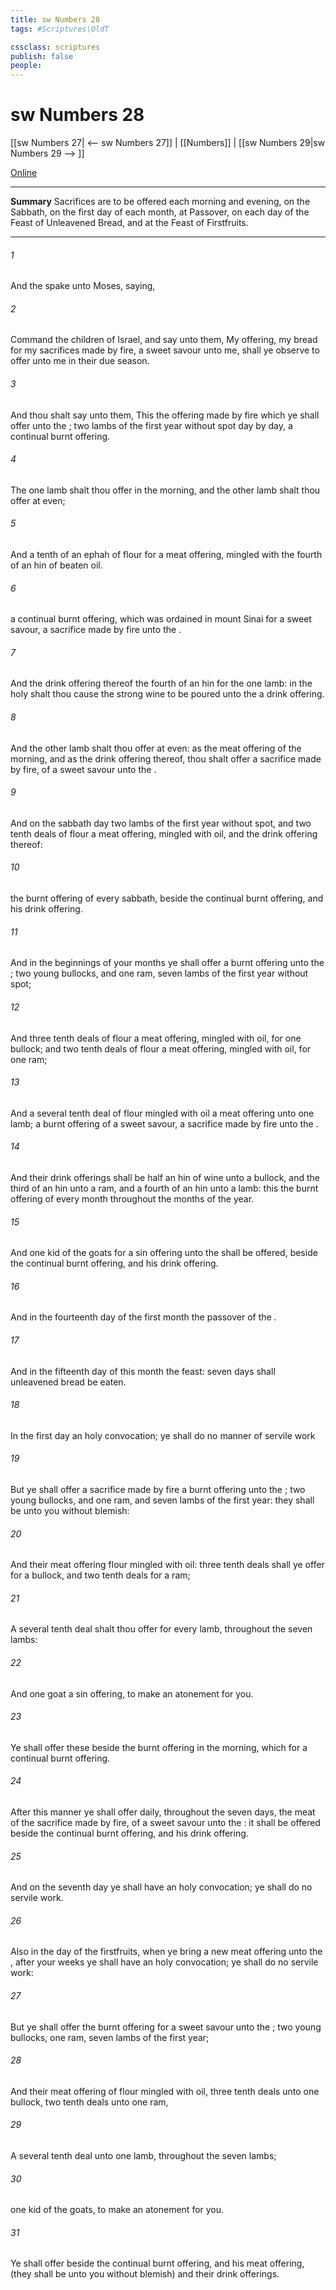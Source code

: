 ```yaml
---
title: sw Numbers 28
tags: #Scriptures\OldT

cssclass: scriptures
publish: false
people:
---
```


# sw Numbers 28
[[sw Numbers 27| <-- sw Numbers 27]] | [[Numbers]] | [[sw Numbers 29|sw Numbers 29 --> ]]

[Online](https://churchofjesuschrist.org/study/scriptures/ot/num/28?lang=eng)

---
__Summary__
Sacrifices are to be offered each morning and evening, on the Sabbath, on the first day of each month, at Passover, on each day of the Feast of Unleavened Bread, and at the Feast of Firstfruits.

---
###### 1 
And the  spake unto Moses, saying,

###### 2 
Command the children of Israel, and say unto them, My offering,  my bread for my sacrifices made by fire,  a sweet savour unto me, shall ye observe to offer unto me in their due season.

###### 3 
And thou shalt say unto them, This  the offering made by fire which ye shall offer unto the ; two lambs of the first year without spot day by day,  a continual burnt offering.

###### 4 
The one lamb shalt thou offer in the morning, and the other lamb shalt thou offer at even;

###### 5 
And a tenth  of an ephah of flour for a meat offering, mingled with the fourth  of an hin of beaten oil.

###### 6 
 a continual burnt offering, which was ordained in mount Sinai for a sweet savour, a sacrifice made by fire unto the .

###### 7 
And the drink offering thereof  the fourth  of an hin for the one lamb: in the holy  shalt thou cause the strong wine to be poured unto the   a drink offering.

###### 8 
And the other lamb shalt thou offer at even: as the meat offering of the morning, and as the drink offering thereof, thou shalt offer  a sacrifice made by fire, of a sweet savour unto the .

###### 9 
And on the sabbath day two lambs of the first year without spot, and two tenth deals of flour  a meat offering, mingled with oil, and the drink offering thereof:

###### 10 
 the burnt offering of every sabbath, beside the continual burnt offering, and his drink offering.

###### 11 
And in the beginnings of your months ye shall offer a burnt offering unto the ; two young bullocks, and one ram, seven lambs of the first year without spot;

###### 12 
And three tenth deals of flour  a meat offering, mingled with oil, for one bullock; and two tenth deals of flour  a meat offering, mingled with oil, for one ram;

###### 13 
And a several tenth deal of flour mingled with oil  a meat offering unto one lamb;  a burnt offering of a sweet savour, a sacrifice made by fire unto the .

###### 14 
And their drink offerings shall be half an hin of wine unto a bullock, and the third  of an hin unto a ram, and a fourth  of an hin unto a lamb: this  the burnt offering of every month throughout the months of the year.

###### 15 
And one kid of the goats for a sin offering unto the  shall be offered, beside the continual burnt offering, and his drink offering.

###### 16 
And in the fourteenth day of the first month  the passover of the .

###### 17 
And in the fifteenth day of this month  the feast: seven days shall unleavened bread be eaten.

###### 18 
In the first day  an holy convocation; ye shall do no manner of servile work 

###### 19 
But ye shall offer a sacrifice made by fire  a burnt offering unto the ; two young bullocks, and one ram, and seven lambs of the first year: they shall be unto you without blemish:

###### 20 
And their meat offering  flour mingled with oil: three tenth deals shall ye offer for a bullock, and two tenth deals for a ram;

###### 21 
A several tenth deal shalt thou offer for every lamb, throughout the seven lambs:

###### 22 
And one goat  a sin offering, to make an atonement for you.

###### 23 
Ye shall offer these beside the burnt offering in the morning, which  for a continual burnt offering.

###### 24 
After this manner ye shall offer daily, throughout the seven days, the meat of the sacrifice made by fire, of a sweet savour unto the : it shall be offered beside the continual burnt offering, and his drink offering.

###### 25 
And on the seventh day ye shall have an holy convocation; ye shall do no servile work.

###### 26 
Also in the day of the firstfruits, when ye bring a new meat offering unto the , after your weeks  ye shall have an holy convocation; ye shall do no servile work:

###### 27 
But ye shall offer the burnt offering for a sweet savour unto the ; two young bullocks, one ram, seven lambs of the first year;

###### 28 
And their meat offering of flour mingled with oil, three tenth deals unto one bullock, two tenth deals unto one ram,

###### 29 
A several tenth deal unto one lamb, throughout the seven lambs;

###### 30 
 one kid of the goats, to make an atonement for you.

###### 31 
Ye shall offer  beside the continual burnt offering, and his meat offering, (they shall be unto you without blemish) and their drink offerings.

